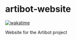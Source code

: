 # artibot-website
[![wakatime](https://wakatime.com/badge/github/Artivain/artibot-website.svg?style=for-the-badge)](https://wakatime.com/badge/github/Artivain/artibot-website)

Website for the Artibot project
